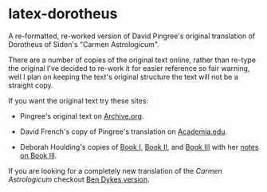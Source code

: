 # latex-dorotheus

A re-formatted, re-worked version of David Pingree's original translation of Dorotheus of Sidon's "Carmen Astrologicum".

There are a number of copies of the original text online, rather than re-type the original I've decided to re-work it for easier reference so fair warning, well I plan on keeping the text's original structure the text will not be a straight copy.

If you want the original text try these sites:

- Pingree's original text on [Archive.org](https://archive.org/details/PingreeDS1976).

- David French's copy of Pingree's translation on [Academia.edu](https://www.academia.edu/36454527/Dorotheus_of_Sidon_CARMEN_ASTROLOGICUM_translated_by_David_Pingree).

- Deborah Houlding's copies of [Book I](https://www.skyscript.co.uk/dorotheus1.pdf), [Book II](https://www.skyscript.co.uk/dorotheus2.pdf), and [Book III](https://www.skyscript.co.uk/dorotheus3.pdf) with her [notes on Book III](https://www.skyscript.co.uk/dorotheus3notes.pdf).

If you are looking for a completely new translation of the *Carmen Astrologicum* checkout [Ben Dykes version](https://bendykes.com/product/dorotheuss-carmen-astrologicum/).
